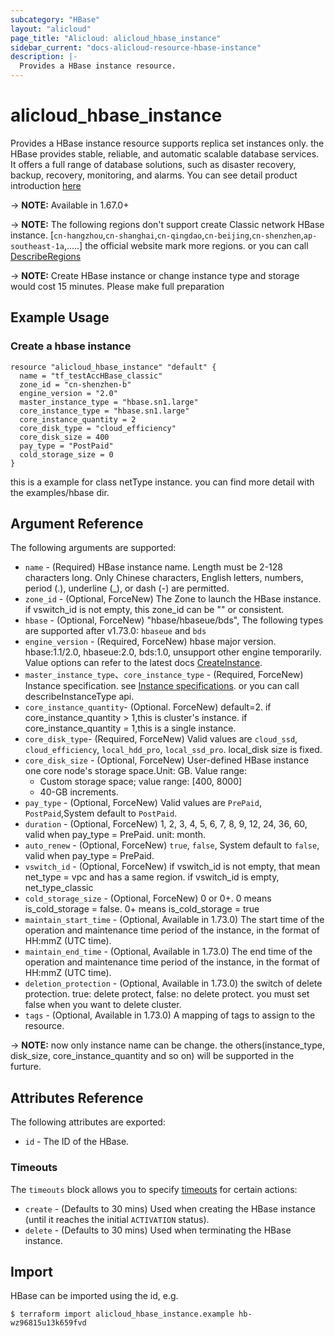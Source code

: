 ```yaml
---
subcategory: "HBase"
layout: "alicloud"
page_title: "Alicloud: alicloud_hbase_instance"
sidebar_current: "docs-alicloud-resource-hbase-instance"
description: |-
  Provides a HBase instance resource.
---
```


# alicloud\_hbase\_instance

Provides a HBase instance resource supports replica set instances only. the HBase provides stable, reliable, and automatic scalable database services. 
It offers a full range of database solutions, such as disaster recovery, backup, recovery, monitoring, and alarms.
You can see detail product introduction [here](https://help.aliyun.com/product/49055.html)

-> **NOTE:**  Available in 1.67.0+

-> **NOTE:**  The following regions don't support create Classic network HBase instance.
[`cn-hangzhou`,`cn-shanghai`,`cn-qingdao`,`cn-beijing`,`cn-shenzhen`,`ap-southeast-1a`,.....]
the official website mark  more regions. or you can call [DescribeRegions](https://help.aliyun.com/document_detail/144489.html)

-> **NOTE:**  Create HBase instance or change instance type and storage would cost 15 minutes. Please make full preparation

## Example Usage

### Create a hbase instance

```
resource "alicloud_hbase_instance" "default" {
  name = "tf_testAccHBase_classic"
  zone_id = "cn-shenzhen-b"
  engine_version = "2.0"
  master_instance_type = "hbase.sn1.large"
  core_instance_type = "hbase.sn1.large"
  core_instance_quantity = 2
  core_disk_type = "cloud_efficiency"
  core_disk_size = 400
  pay_type = "PostPaid"
  cold_storage_size = 0
}
```

this is a example for class netType instance. you can find more detail with the examples/hbase dir.

## Argument Reference

The following arguments are supported:

* `name` - (Required) HBase instance name. Length must be 2-128 characters long. Only Chinese characters, English letters, numbers, period (.), underline (_), or dash (-) are permitted. 
* `zone_id` - (Optional, ForceNew) The Zone to launch the HBase instance. if vswitch_id is not empty, this zone_id can be "" or consistent.
* `hbase` - (Optional, ForceNew) "hbase/hbaseue/bds", The following types are supported after v1.73.0: `hbaseue` and `bds ` 
* `engine_version` - (Required, ForceNew) hbase major version. hbase:1.1/2.0, hbaseue:2.0, bds:1.0, unsupport other engine temporarily. Value options can refer to the latest docs [CreateInstance](https://help.aliyun.com/document_detail/144607.html).
* `master_instance_type`、`core_instance_type` - (Required, ForceNew) Instance specification. see [Instance specifications](https://help.aliyun.com/document_detail/53532.html). or you can call describeInstanceType api.
* `core_instance_quantity`- (Optional. ForceNew) default=2. if core_instance_quantity > 1,this is cluster's instance.  if core_instance_quantity = 1,this is a single instance. 
* `core_disk_type`-  (Required, ForceNew) Valid values are `cloud_ssd`, `cloud_efficiency`, `local_hdd_pro`, `local_ssd_pro`. local_disk size is fixed.
* `core_disk_size` -  (Optional, ForceNew) User-defined HBase instance one core node's storage space.Unit: GB. Value range:
  - Custom storage space; value range: [400, 8000]
  - 40-GB increments. 
* `pay_type` - (Optional, ForceNew) Valid values are `PrePaid`, `PostPaid`,System default to `PostPaid`.
* `duration` - (Optional, ForceNew) 1, 2, 3, 4, 5, 6, 7, 8, 9, 12, 24, 36, 60, valid when pay_type = PrePaid. unit: month.
* `auto_renew` - (Optional, ForceNew) `true`, `false`, System default to `false`, valid when pay_type = PrePaid.
* `vswitch_id` - (Optional, ForceNew) if vswitch_id is not empty, that mean net_type = vpc and has a same region. if vswitch_id is empty, net_type_classic
* `cold_storage_size` - (Optional, ForceNew) 0 or 0+. 0 means is_cold_storage = false. 0+ means is_cold_storage = true
* `maintain_start_time` - (Optional, Available in 1.73.0) The start time of the operation and maintenance time period of the instance, in the format of HH:mmZ (UTC time).
* `maintain_end_time` - (Optional, Available in 1.73.0) The end time of the operation and maintenance time period of the instance, in the format of HH:mmZ (UTC time).
* `deletion_protection` - (Optional, Available in 1.73.0) the switch of delete protection. true: delete protect, false: no delete protect. you must set false when you want to delete cluster.
* `tags` - (Optional, Available in 1.73.0) A mapping of tags to assign to the resource.

-> **NOTE:** now only instance name can be change. the others(instance_type, disk_size, core_instance_quantity and so on) will be supported in the furture.

## Attributes Reference

The following attributes are exported:

* `id` - The ID of the HBase.

### Timeouts

The `timeouts` block allows you to specify [timeouts](https://www.terraform.io/docs/configuration-0-11/resources.html#timeouts) for certain actions:

* `create` - (Defaults to 30 mins) Used when creating the HBase instance (until it reaches the initial `ACTIVATION` status). 
* `delete` - (Defaults to 30 mins) Used when terminating the HBase instance. 

## Import

HBase can be imported using the id, e.g.

```
$ terraform import alicloud_hbase_instance.example hb-wz96815u13k659fvd
```